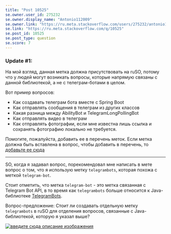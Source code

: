 ```yaml
---
title: "Post 10525"
se.owner.user_id: 275232
se.owner.display_name: "Antonio112009"
se.owner.link: "https://ru.meta.stackoverflow.com/users/275232/antonio112009"
se.link: "https://ru.meta.stackoverflow.com/q/10525"
se.post_id: 10525
se.post_type: question
se.score: 7
---
```

<h3>Update #1:</h3>
<p>На мой взгляд, данная метка должна присутствовать на ruSO, потому что у людей могут возникать вопросы, которые напрямую связаны с данной библиотекой, а не с телеграм-ботами в целом.</p>
<p>Вот пример вопросов:</p>
<ul>
<li>Как создавать телеграм бота вместе с Spring Boot</li>
<li>Как отправлять сообщения в телеграм из других классов</li>
<li>Какая разница между AbilityBot и TelegramLongPollingBot</li>
<li>Как отправлять видео в телеграм</li>
<li>Как отправлять фотографии, если мне известна лишь ссылка и сохранять фотографию локально не требуется.</li>
</ul>
<p>Помогите, пожалуйста, добавить ее в перечень меток. Если метка должна быть
вставлена в вопрос, чтобы добавить в перечень, то <a href="https://ru.stackoverflow.com/q/1142473/275232">добавьте ее сюда</a></p>
<hr>
<p>SO, когда я задавал вопрос, порекомендовал мне написать в мете вопрос о том, что я использую метку <code>telegrambots</code>, которая похожа с меткой <code>telegram-bot</code>.</p>
<p>Стоит отметить, что метка <code>telegram-bot</code> - это метка связанная с Telegram Bot API, в то время как <code>telegrambots</code> больше относится к Java-библиотеке <a href="https://github.com/rubenlagus/TelegramBots" rel="nofollow noreferrer">TelegramBots</a>.</p>
<p>Вопрос-предложение: Стоит ли создавать отдельную метку <code>telegrambots</code> в ruSO для  отделения вопросов, связанные с Java-библиотекой, которую я указал выше?</p>
<p><a href="https://i.stack.imgur.com/PUx1s.png" rel="nofollow noreferrer"><img src="https://i.stack.imgur.com/PUx1s.png" alt="введите сюда описание изображения" /></a></p>
